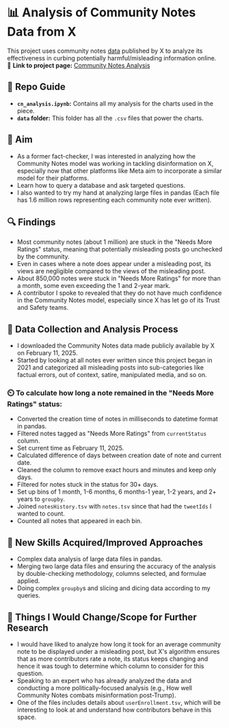 # 📊 Analysis of Community Notes Data from X

This project uses community notes [data](https://x.com/i/communitynotes/download-data) published by X to analyze its effectiveness in curbing potentially harmful/misleading information online.  
🔗 **Link to project page:** [Community Notes Analysis](https://hazel-gandhi.github.io/community-notes-analysis/)



## 📂 Repo Guide
- **`cn_analysis.ipynb`:** Contains all my analysis for the charts used in the piece.  
- **`data` folder:** This folder has all the `.csv` files that power the charts.  



## 🎯 Aim
- As a former fact-checker, I was interested in analyzing how the Community Notes model was working in tackling disinformation on X, especially now that other platforms like Meta aim to incorporate a similar model for their platforms.  
- Learn how to query a database and ask targeted questions.  
- I also wanted to try my hand at analyzing large files in pandas (Each file has 1.6 million rows representing each community note ever written).  



## 🔍 Findings
- Most community notes (about 1 million) are stuck in the "Needs More Ratings" status, meaning that potentially misleading posts go unchecked by the community.  
- Even in cases where a note does appear under a misleading post, its views are negligible compared to the views of the misleading post.  
- About 850,000 notes were stuck in "Needs More Ratings" for more than a month, some even exceeding the 1 and 2-year mark.  
- A contributor I spoke to revealed that they do not have much confidence in the Community Notes model, especially since X has let go of its Trust and Safety teams.  

## 🧪 Data Collection and Analysis Process
- I downloaded the Community Notes data made publicly available by X on February 11, 2025.  
- Started by looking at all notes ever written since this project began in 2021 and categorized all misleading posts into sub-categories like factual errors, out of context, satire, manipulated media, and so on.  

### ⏲️ To calculate how long a note remained in the "Needs More Ratings" status:
- Converted the creation time of notes in milliseconds to datetime format in pandas.  
- Filtered notes tagged as "Needs More Ratings" from `currentStatus` column.  
- Set current time as February 11, 2025.  
- Calculated difference of days between creation date of note and current date.  
- Cleaned the column to remove exact hours and minutes and keep only days.  
- Filtered for notes stuck in the status for 30+ days.  
- Set up bins of 1 month, 1-6 months, 6 months-1 year, 1-2 years, and 2+ years to `groupby`.  
- Joined `notesHistory.tsv` with `notes.tsv` since that had the `tweetIds` I wanted to count.  
- Counted all notes that appeared in each bin.  

## 🚀 New Skills Acquired/Improved Approaches
- Complex data analysis of large data files in pandas.  
- Merging two large data files and ensuring the accuracy of the analysis by double-checking methodology, columns selected, and formulae applied.  
- Doing complex `groupby`s and slicing and dicing data according to my queries.  

## 🔮 Things I Would Change/Scope for Further Research
- I would have liked to analyze how long it took for an average community note to be displayed under a misleading post, but X's algorithm ensures that as more contributors rate a note, its status keeps changing and hence it was tough to determine which column to consider for this question.  
- Speaking to an expert who has already analyzed the data and conducting a more politically-focused analysis (e.g., How well Community Notes combats misinformation post-Trump).  
- One of the files includes details about `userEnrollment.tsv`, which will be interesting to look at and understand how contributors behave in this space.  
